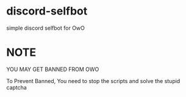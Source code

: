 # discord-selfbot
simple discord selfbot for OwO

# NOTE
YOU MAY GET BANNED FROM OWO

To Prevent Banned, You need to stop the scripts and solve the stupid captcha 
